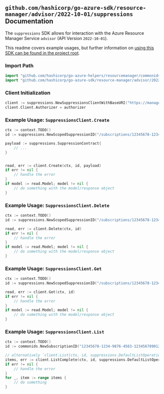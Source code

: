 
## `github.com/hashicorp/go-azure-sdk/resource-manager/advisor/2022-10-01/suppressions` Documentation

The `suppressions` SDK allows for interaction with the Azure Resource Manager Service `advisor` (API Version `2022-10-01`).

This readme covers example usages, but further information on [using this SDK can be found in the project root](https://github.com/hashicorp/go-azure-sdk/tree/main/docs).

### Import Path

```go
import "github.com/hashicorp/go-azure-helpers/resourcemanager/commonids"
import "github.com/hashicorp/go-azure-sdk/resource-manager/advisor/2022-10-01/suppressions"
```


### Client Initialization

```go
client := suppressions.NewSuppressionsClientWithBaseURI("https://management.azure.com")
client.Client.Authorizer = authorizer
```


### Example Usage: `SuppressionsClient.Create`

```go
ctx := context.TODO()
id := suppressions.NewScopedSuppressionID("/subscriptions/12345678-1234-9876-4563-123456789012/resourceGroups/some-resource-group", "recommendationIdValue", "suppressionValue")

payload := suppressions.SuppressionContract{
	// ...
}


read, err := client.Create(ctx, id, payload)
if err != nil {
	// handle the error
}
if model := read.Model; model != nil {
	// do something with the model/response object
}
```


### Example Usage: `SuppressionsClient.Delete`

```go
ctx := context.TODO()
id := suppressions.NewScopedSuppressionID("/subscriptions/12345678-1234-9876-4563-123456789012/resourceGroups/some-resource-group", "recommendationIdValue", "suppressionValue")

read, err := client.Delete(ctx, id)
if err != nil {
	// handle the error
}
if model := read.Model; model != nil {
	// do something with the model/response object
}
```


### Example Usage: `SuppressionsClient.Get`

```go
ctx := context.TODO()
id := suppressions.NewScopedSuppressionID("/subscriptions/12345678-1234-9876-4563-123456789012/resourceGroups/some-resource-group", "recommendationIdValue", "suppressionValue")

read, err := client.Get(ctx, id)
if err != nil {
	// handle the error
}
if model := read.Model; model != nil {
	// do something with the model/response object
}
```


### Example Usage: `SuppressionsClient.List`

```go
ctx := context.TODO()
id := commonids.NewSubscriptionID("12345678-1234-9876-4563-123456789012")

// alternatively `client.List(ctx, id, suppressions.DefaultListOperationOptions())` can be used to do batched pagination
items, err := client.ListComplete(ctx, id, suppressions.DefaultListOperationOptions())
if err != nil {
	// handle the error
}
for _, item := range items {
	// do something
}
```
